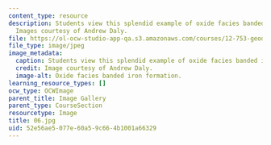 ```yaml
---
content_type: resource
description: Students view this splendid example of oxide facies banded iron formation.
  Images courtesy of Andrew Daly.
file: https://ol-ocw-studio-app-qa.s3.amazonaws.com/courses/12-753-geodynamics-seminar-spring-2005/52e56ae5077e60a59c664b1001a66329_06.jpg
file_type: image/jpeg
image_metadata:
  caption: Students view this splendid example of oxide facies banded iron formation.
  credit: Image courtesy of Andrew Daly.
  image-alt: Oxide facies banded iron formation.
learning_resource_types: []
ocw_type: OCWImage
parent_title: Image Gallery
parent_type: CourseSection
resourcetype: Image
title: 06.jpg
uid: 52e56ae5-077e-60a5-9c66-4b1001a66329
---
```

